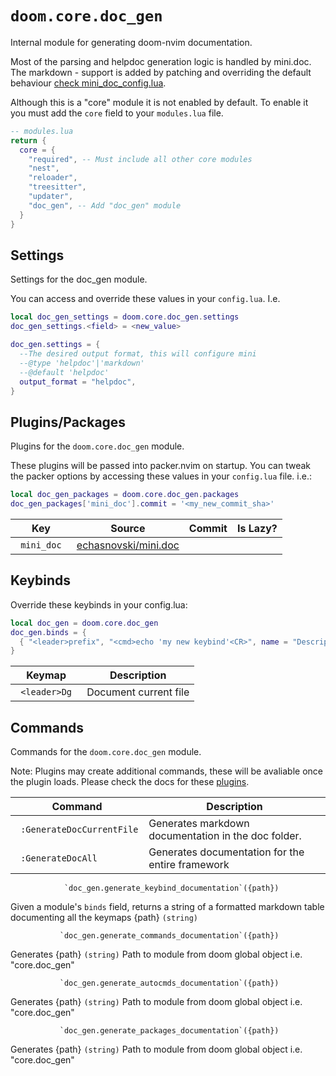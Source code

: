 # `doom.core.doc_gen`

Internal module for generating doom-nvim documentation.

Most of the parsing and helpdoc generation logic is handled by mini.doc.
The markdown - support is added by patching and overriding the default
behaviour [check mini_doc_config.lua](./mini_doc_config.lua).

Although this is a "core" module it is not enabled by default.  To enable it
you must add the `core` field to your `modules.lua` file.

```lua
-- modules.lua
return {
  core = {
    "required", -- Must include all other core modules
    "nest",
    "reloader",
    "treesitter",
    "updater",
    "doc_gen", -- Add "doc_gen" module
  }
}
```

## Settings

Settings for the doc_gen module.

You can access and override these values in your `config.lua`. I.e.
```lua
local doc_gen_settings = doom.core.doc_gen.settings
doc_gen_settings.<field> = <new_value>
```
```lua
doc_gen.settings = {
  --The desired output format, this will configure mini
  --@type 'helpdoc'|'markdown'
  --@default 'helpdoc'
  output_format = "helpdoc",
}
```



## Plugins/Packages

Plugins for the `doom.core.doc_gen` module.

These plugins will be passed into packer.nvim on startup.  You can tweak
the packer options by accessing these values in your `config.lua` file.
i.e.:

```lua
local doc_gen_packages = doom.core.doc_gen.packages
doc_gen_packages['mini_doc'].commit = '<my_new_commit_sha>'
```

|      Key |               Source | Commit | Is Lazy? |
| -------- | -------------------- | ------ | -------- |
| <code> mini_doc </code> | [echasnovski/mini.doc](https://github.com/echasnovski/mini.doc) | [](https://github.com/echasnovski/mini.doc/commit/N/A) |          |

## Keybinds

Override these keybinds in your config.lua:

```lua
local doc_gen = doom.core.doc_gen
doc_gen.binds = {
  { "<leader>prefix", "<cmd>echo 'my new keybind'<CR>", name = "Description for my new keybind" }
}
```

|     Keymap |           Description |
| ---------- | --------------------- |
| <code> &lt;leader&gt;Dg </code> | Document current file |

## Commands

Commands for the `doom.core.doc_gen` module.

Note: Plugins may create additional commands, these will be avaliable once
the plugin loads.  Please check the docs for these [plugins](#plugins-packages).

|                 Command |                                         Description |
| ----------------------- | --------------------------------------------------- |
| <code> :GenerateDocCurrentFile </code> | Generates markdown documentation in the doc folder. |
| <code> :GenerateDocAll </code> |    Generates documentation for the entire framework |

                `doc_gen.generate_keybind_documentation`({path})
Given a module's `binds` field, returns a string of a formatted markdown table
documenting all the keymaps
{path} `(string)`

               `doc_gen.generate_commands_documentation`({path})
Generates
{path} `(string)` Path to module from doom global object i.e. "core.doc_gen"

               `doc_gen.generate_autocmds_documentation`({path})
Generates
{path} `(string)` Path to module from doom global object i.e. "core.doc_gen"

               `doc_gen.generate_packages_documentation`({path})
Generates
{path} `(string)` Path to module from doom global object i.e. "core.doc_gen"
